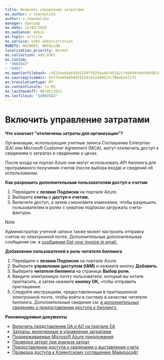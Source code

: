 ```yaml
---
title: Включить управление затратами
ms.author: v-smandalika
author: v-smandalika
manager: dansimp
ms.date: 12/03/2020
ms.audience: Admin
ms.topic: article
ms.service: o365-administration
ROBOTS: NOINDEX, NOFOLLOW
localization_priority: Normal
ms.collection: Adm_O365
ms.custom:
- "9003547"
- "6463"
ms.openlocfilehash: c3623aee9ab3592254ffb25aade7d52a2c7ddd49fde939956162cd4008d5ba19
ms.sourcegitcommit: b5f7da89a650d2915dc652449623c78be6247175
ms.translationtype: MT
ms.contentlocale: ru-RU
ms.lasthandoff: 08/05/2021
ms.locfileid: "54003582"
---
```

# <a name="enable-cost-management"></a>Включить управление затратами

**Что означает "отключены затраты для организации"?**

Организации, использующие учетные записи Соглашение Enterprise (EA) или Microsoft Customer Agreement (MCA), могут отключить доступ к сведениям о затратах и сведениям о ценах.

После входа на портал Azure они могут использовать API биллинга для программного получения счетов (после выбора входа) и сведений об использовании.

**Как разрешить дополнительным пользователям доступ к счетам**

1. Перейдите к **лезвию Подписки** на портале Azure.
2. Выберите **счеты** и **доступ к счетам.**
3. Включите доступ, а затем сэкономите изменения, чтобы разрешить пользователям в ролях с охватом подписки загружать счета-фактуры.

> [!NOTE]
> Администратор учетной записи также может настроить отправку счетов по электронной почте. Дополнительные дополнительные сообщения см. в [сообщении Get your invoice in email.](https://docs.microsoft.com/azure/cost-management-billing/manage/download-azure-invoice-daily-usage-date?)

**Добавление пользователей в роль читателя биллинга**

1. Перейдите к **лезвию Подписки** на портале Azure.
2. Выберите **управление доступом (IAM)** и нажмите кнопку **Добавить**.
3. Выберите **читателя биллинга** на странице **Выбор роли.**
4. Введите электронную почту пользователя, который вы хотите пригласить, а затем нажмите **кнопку ОК,** чтобы отправить приглашение.
5. Следуйте инструкциям, предоставленным в приглашенной электронной почте, чтобы войти в систему в качестве читателя биллинга. Дополнительные сведения см. [в дополнительных сведениях о предоставлении доступа к биллингу.](https://docs.microsoft.com/azure/cost-management-billing/manage/manage-billing-access?WT.mc_id=Portal-Microsoft_Azure_Support#opt-in)

**Рекомендуемые документы**

- [Включить представления DA и AO на портале EA](https://docs.microsoft.com/azure/cost-management-billing/costs/assign-access-acm-data?WT.mc_id=Portal-Microsoft_Azure_Support#enable-access-to-costs-in-the-ea-portal)
- [Затраты, включенные в управление затратами](https://docs.microsoft.com/azure/cost-management-billing/costs/understand-cost-mgt-data?WT.mc_id=Portal-Microsoft_Azure_Support#costs-included-in-cost-management)
- [Поддерживаемые Microsoft Azure предложения](https://docs.microsoft.com/azure/cost-management-billing/costs/understand-cost-mgt-data?WT.mc_id=Portal-Microsoft_Azure_Support#supported-microsoft-azure-offers)
- [Проверка затрат при анализе затрат](https://docs.microsoft.com/azure/cost-management-billing/costs/quick-acm-cost-analysis?WT.mc_id=Portal-Microsoft_Azure_Support&tabs=azure-portal#review-costs-in-cost-analysis)
- [Предоставление доступа к сведениям о выставлении счета](https://docs.microsoft.com/azure/cost-management-billing/manage/manage-billing-access?WT.mc_id=Portal-Microsoft_Azure_Support)
- [Проверка доступа к Клиентскому соглашению Майкрософт](https://docs.microsoft.com/azure/cost-management-billing/manage/download-azure-invoice-daily-usage-date?WT.mc_id=Portal-Microsoft_Azure_Support#check-access-to-a-microsoft-customer-agreement)






